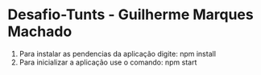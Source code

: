 # Desafio-Tunts - Guilherme Marques Machado

1. Para instalar as pendencias da aplicação digite:
npm install
2. Para inicializar a aplicação use o comando:
npm start
